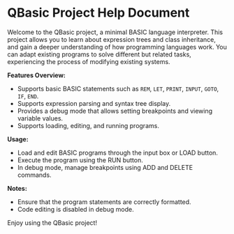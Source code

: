 # QBasic Project Help Document

Welcome to the QBasic project, a minimal BASIC language interpreter. This project allows you to learn about expression trees and class inheritance, and gain a deeper understanding of how programming languages work. You can adapt existing programs to solve different but related tasks, experiencing the process of modifying existing systems.

**Features Overview:**
- Supports basic BASIC statements such as `REM`, `LET`, `PRINT`, `INPUT`, `GOTO`, `IF`, `END`.
- Supports expression parsing and syntax tree display.
- Provides a debug mode that allows setting breakpoints and viewing variable values.
- Supports loading, editing, and running programs.

**Usage:**
- Load and edit BASIC programs through the input box or LOAD button.
- Execute the program using the RUN button.
- In debug mode, manage breakpoints using ADD and DELETE commands.

**Notes:**
- Ensure that the program statements are correctly formatted.
- Code editing is disabled in debug mode.

Enjoy using the QBasic project!